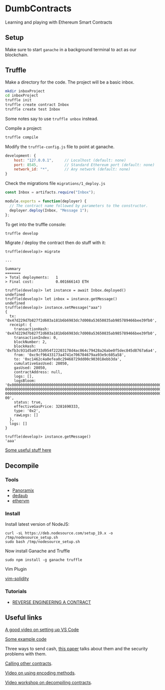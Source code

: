 # DumbContracts

Learning and playing with Ethereum Smart Contracts

## Setup

Make sure to start `ganache` in a background terminal to act as our blockchain.

## Truffle

Make a directory for the code. The project will be a basic inbox.

```bash
mkdir inboxProject
cd inboxProject
truffle init
truffle create contract Inbox
truffle create test Inbox
```

Some notes say to use `truffle unbox` instead.

Compile a project:

```bash
truffle compile
```

Modify the `truffle-config.js` file to point at ganache.

```js
development: {
    host: "127.0.0.1",     // Localhost (default: none)
    port: 8545,            // Standard Ethereum port (default: none)
    network_id: "*",       // Any network (default: none)
}
```

Check the migrations file `migrations/1_deploy.js`

```js
const Inbox = artifacts.require("Inbox");

module.exports = function(deployer) {
  // The contract name followed by parameters to the constructor.
  deployer.deploy(Inbox, "Message 1");
};
```

To get into the truffle console:

```bash
truffle develop
```

Migrate / deploy the contract then do stuff with it:

```
truffle(develop)> migrate

...

Summary
=======
> Total deployments:   1
> Final cost:          0.001666143 ETH

truffle(develop)> let instance = await Inbox.deployed()
undefined
truffle(develop)> let inbox = instance.getMessage()
undefined
truffle(develop)> instance.setMessage("aaa")
{
  tx: '0x47d229d7b827f2d603a181b6b6983dc7d008a53650835ab985789466bee39fb0',
  receipt: {
    transactionHash: '0x47d229d7b827f2d603a181b6b6983dc7d008a53650835ab985789466bee39fb0',
    transactionIndex: 0,
    blockNumber: 2,
    blockHash: '0xfb3c931d5a9733d954f22203178d4ac064c79428a26abe0f5dec845d8767a6a4',
    from: '0xc9cf96433173a4741e706704679aa93e9c605a58',
    to: '0xc1462c4a0efea0c29468729dd00c903018ebb3da',
    cumulativeGasUsed: 28050,
    gasUsed: 28050,
    contractAddress: null,
    logs: [],
    logsBloom: '0x00000000000000000000000000000000000000000000000000000000000000000000000000000000000000000000000000000000000000000000000000000000000000000000000000000000000000
00000000000000000000000000000000000000000000000000000000000000000000000000000000000000000000000000000000000000000000000000000000000000000000000000000000000000000000000000000000
00000000000000000000000000000000000000000000000000000000000000000000000000000000000000000000000000000000000000000000000000000000000000000000000000000000000000000000000000000000
00',
    status: true,
    effectiveGasPrice: 3281690333,
    type: '0x2',
    rawLogs: []
  },
  logs: []
}

truffle(develop)> instance.getMessage()
'aaa'
```

[Some useful stuff here][developDeploy]

## Decompile

### Tools

* [Panoramix][panoramix]
* [dedaub][dedaub]
* [ethervm][ethervm]

### Install

Install latest version of NodeJS:

```
curl -sL https://deb.nodesource.com/setup_19.x -o /tmp/nodesource_setup.sh
sudo bash /tmp/nodesource_setup.sh
```

Now install Ganache and Truffle

```
sudo npm install -g ganache truffle
```

Vim Plugin

[vim-solidity][vimsolidity]

### Tutorials

* [REVERSE ENGINEERING A CONTRACT][rev1]

## Useful links

[A good video on setting up VS Code][vscodelink]

[Some example code][byexample]

Three ways to send cash, [this paper][transfer] talks about them and the security problems with them.

[Calling other contracts][calling].

[Video on using encoding methods][videoEncoding].

[Video workshop on decompiling contracts][videoDecompileWorkshop].

[byexample]: https://solidity-by-example.org/sending-ether/
[vscodelink]: https://www.youtube.com/watch?v=tcnpGeOiA_
[transfer]: https://fravoll.github.io/solidity-patterns/secure_ether_transfer.html
[calling]: https://medium.com/@blockchain101/calling-the-function-of-another-contract-in-solidity-f9edfa921f4c
[videoEncoding]: https://www.youtube.com/watch?v=70_2YHJvKIc
[videoDecompileWorkshop]: https://archive.devcon.org/archive/watch/5/the-inner-workings-of-a-smart-contract-decompiler/?tab=YouTube
[panoramix]: https://github.com/palkeo/panoramix
[dedaub]: https://library.dedaub.com/decompile
[ethervm]: https://ethervm.io/decompile
[rev1]: https://ethereum.org/en/developers/tutorials/reverse-engineering-a-contract/
[developDeploy]: https://blog.logrocket.com/truffle-suite-tutorial-develop-ethereum-smart-contracts/
[vimsolidity]: https://github.com/tomlion/vim-solidity
